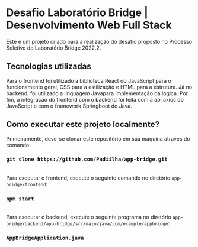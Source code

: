 # Desafio Laboratório Bridge | Desenvolvimento Web Full Stack

Este é um projeto criado para a realização do desafio proposto no Processo Seletivo do Laboratório Bridge 2022.2.

## Tecnologias utilizadas

Para o frontend foi utilizado a biblioteca React do JavaScript para o funcionamento geral, CSS para a estilização e HTML para a estrutura. Já no backend, foi utilizado a linguagem Javapara implementação da lógica. Por fim, a integração do frontend com o backend foi feita com a api axios do JavaScript e com o framework Springboot do Java.

## Como executar este projeto localmente?

Primeiramente, deve-se clonar este repositório em sua máquina através do comando:

### `git clone https://github.com/Padiilha/app-bridge.git`
\
Para executar o frontend, execute o seguinte comando no diretório `app-bridge/frontend`:

### `npm start`
\
Para executar o backend, execute o seguinte programa no diretório `app-bridge/backend/app-bridge/src/main/java/com/example/appbridge`:

### `AppBridgeApplication.java`
